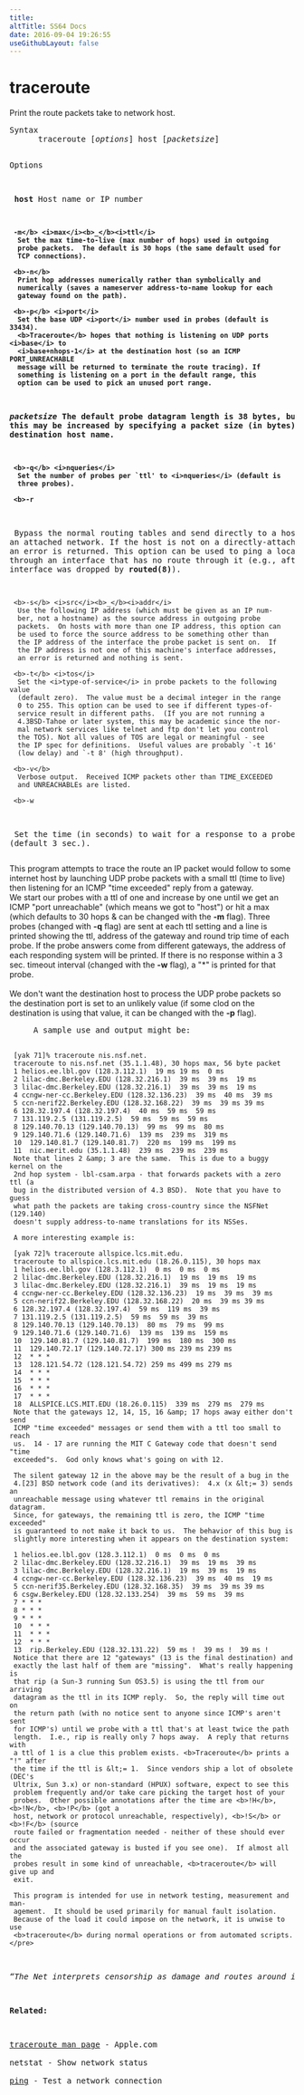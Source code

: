 ```yaml
---
title:
altTitle: SS64 Docs
date: 2016-09-04 19:26:55
useGithubLayout: false
---
```

<!-- #BeginLibraryItem "/Library/head_osx.lbi" --><!-- #EndLibraryItem --><h1>traceroute</h1> 
<p>Print the route packets take to network host.</p>
<pre>Syntax
      traceroute [<i>options</i>] host [<i>packetsize</i>]

Options<i>

</i>     <b>host    </b>Host name or IP number<b>

     -m</b> <i>max</i><b>_</b><i>ttl</i>
      Set the max time-to-live (max number of hops) used in outgoing
      probe packets.  The default is 30 hops (the same default used for
      TCP connections).

     <b>-n</b>
      Print hop addresses numerically rather than symbolically and
      numerically (saves a nameserver address-to-name lookup for each
      gateway found on the path).

     <b>-p</b> <i>port</i>
      Set the base UDP <i>port</i> number used in probes (default is 33434).
      <b>Traceroute</b> hopes that nothing is listening on UDP ports <i>base</i> to
      <i>base+nhops-1</i> at the destination host (so an ICMP PORT_UNREACHABLE
      message will be returned to terminate the route tracing). If
      something is listening on a port in the default range, this
      option can be used to pick an unused port range.

 <i>packetsize</i>  The default probe datagram length is 38 bytes, but this may be
             increased  by specifying a packet size (in bytes) after the
             destination host name.

     <b>-q</b> <i>nqueries</i>
      Set the number of probes per `ttl' to <i>nqueries</i> (default is
      three probes).

     <b>-r
</b>      Bypass the normal routing tables and send directly to a host on
      an attached network.  If the host is not on a directly-attached
      network, an error is returned.  This option can be used to ping a
      local host through an interface that has no route through it
      (e.g., after the interface was dropped by <b>routed(8)</b>).

     <b>-s</b> <i>src</i><b>_</b><i>addr</i>
      Use the following IP address (which must be given as an IP num-
      ber, not a hostname) as the source address in outgoing probe
      packets.  On hosts with more than one IP address, this option can
      be used to force the source address to be something other than
      the IP address of the interface the probe packet is sent on.  If
      the IP address is not one of this machine's interface addresses,
      an error is returned and nothing is sent.

     <b>-t</b> <i>tos</i>
      Set the <i>type-of-service</i> in probe packets to the following value
      (default zero).  The value must be a decimal integer in the range
      0 to 255. This option can be used to see if different types-of-
      service result in different paths.  (If you are not running a
      4.3BSD-Tahoe or later system, this may be academic since the nor-
      mal network services like telnet and ftp don't let you control
      the TOS). Not all values of TOS are legal or meaningful - see
      the IP spec for definitions.  Useful values are probably `-t 16'
      (low delay) and `-t 8' (high throughput).

     <b>-v</b>
      Verbose output.  Received ICMP packets other than TIME_EXCEEDED
      and UNREACHABLEs are listed.

     <b>-w
</b>      Set the time (in seconds) to wait for a response to a probe
      (default 3 sec.).</pre>
<p><span class="body"> This program attempts to trace the route an IP packet would 
  follow to some internet host by launching UDP probe packets with a small ttl 
  (time to live) then listening for an ICMP "time exceeded" reply from a gateway.<br>
  We start our probes with a ttl of one and increase by one until we get an ICMP 
  "port unreachable" (which means we got to "host") or hit a max (which defaults 
  to 30 hops &amp; can be changed with the <b>-m</b> flag). Three probes (changed 
  with <b>-q</b> flag) are sent at each ttl setting and a line is printed showing 
  the ttl, address of the gateway and round trip time of each probe. If the probe 
  answers come from different gateways, the address of each responding system 
  will be printed. If there is no response within a 3 sec. timeout interval (changed 
  with the <b>-w</b> flag), a "*" is printed for that probe.<br>
  <br>
  We don't want the destination host to process the UDP probe packets so the destination 
  port is set to an unlikely value (if some clod on the destination is using that 
  value, it can be changed with the <b>-p</b> flag).</span> </p>
<pre>     A sample use and output might be:

     [yak 71]% traceroute nis.nsf.net.
     traceroute to nis.nsf.net (35.1.1.48), 30 hops max, 56 byte packet
     1 helios.ee.lbl.gov (128.3.112.1)  19 ms 19 ms  0 ms
     2 lilac-dmc.Berkeley.EDU (128.32.216.1)  39 ms  39 ms  19 ms
     3 lilac-dmc.Berkeley.EDU (128.32.216.1)  39 ms  39 ms  19 ms
     4 ccngw-ner-cc.Berkeley.EDU (128.32.136.23)  39 ms  40 ms  39 ms
     5 ccn-nerif22.Berkeley.EDU (128.32.168.22)  39 ms  39 ms 39 ms
     6 128.32.197.4 (128.32.197.4)  40 ms  59 ms  59 ms
     7 131.119.2.5 (131.119.2.5)  59 ms  59 ms  59 ms
     8 129.140.70.13 (129.140.70.13)  99 ms  99 ms  80 ms
     9 129.140.71.6 (129.140.71.6)  139 ms  239 ms  319 ms
     10  129.140.81.7 (129.140.81.7)  220 ms  199 ms  199 ms
     11  nic.merit.edu (35.1.1.48)  239 ms  239 ms  239 ms
     Note that lines 2 &amp; 3 are the same.  This is due to a buggy kernel on the
     2nd hop system - lbl-csam.arpa - that forwards packets with a zero ttl (a
     bug in the distributed version of 4.3 BSD).  Note that you have to guess
     what path the packets are taking cross-country since the NSFNet (129.140)
     doesn't supply address-to-name translations for its NSSes.

     A more interesting example is:

     [yak 72]% traceroute allspice.lcs.mit.edu.
     traceroute to allspice.lcs.mit.edu (18.26.0.115), 30 hops max
     1 helios.ee.lbl.gov (128.3.112.1)  0 ms  0 ms  0 ms
     2 lilac-dmc.Berkeley.EDU (128.32.216.1)  19 ms  19 ms  19 ms
     3 lilac-dmc.Berkeley.EDU (128.32.216.1)  39 ms  19 ms  19 ms
     4 ccngw-ner-cc.Berkeley.EDU (128.32.136.23)  19 ms  39 ms  39 ms
     5 ccn-nerif22.Berkeley.EDU (128.32.168.22)  20 ms  39 ms 39 ms
     6 128.32.197.4 (128.32.197.4)  59 ms  119 ms  39 ms
     7 131.119.2.5 (131.119.2.5)  59 ms  59 ms  39 ms
     8 129.140.70.13 (129.140.70.13)  80 ms  79 ms  99 ms
     9 129.140.71.6 (129.140.71.6)  139 ms  139 ms  159 ms
     10  129.140.81.7 (129.140.81.7)  199 ms  180 ms  300 ms
     11  129.140.72.17 (129.140.72.17) 300 ms 239 ms 239 ms
     12  * * *
     13  128.121.54.72 (128.121.54.72) 259 ms 499 ms 279 ms
     14  * * *
     15  * * *
     16  * * *
     17  * * *
     18  ALLSPICE.LCS.MIT.EDU (18.26.0.115)  339 ms  279 ms  279 ms
     Note that the gateways 12, 14, 15, 16 &amp; 17 hops away either don't send
     ICMP "time exceeded" messages or send them with a ttl too small to reach
     us.  14 - 17 are running the MIT C Gateway code that doesn't send "time
     exceeded"s.  God only knows what's going on with 12.

     The silent gateway 12 in the above may be the result of a bug in the
     4.[23] BSD network code (and its derivatives):  4.x (x &lt;= 3) sends an
     unreachable message using whatever ttl remains in the original datagram.
     Since, for gateways, the remaining ttl is zero, the ICMP "time exceeded"
     is guaranteed to not make it back to us.  The behavior of this bug is
     slightly more interesting when it appears on the destination system:

     1 helios.ee.lbl.gov (128.3.112.1)  0 ms  0 ms  0 ms
     2 lilac-dmc.Berkeley.EDU (128.32.216.1)  39 ms  19 ms  39 ms
     3 lilac-dmc.Berkeley.EDU (128.32.216.1)  19 ms  39 ms  19 ms
     4 ccngw-ner-cc.Berkeley.EDU (128.32.136.23)  39 ms  40 ms  19 ms
     5 ccn-nerif35.Berkeley.EDU (128.32.168.35)  39 ms  39 ms 39 ms
     6 csgw.Berkeley.EDU (128.32.133.254)  39 ms  59 ms  39 ms
     7 * * *
     8 * * *
     9 * * *
     10  * * *
     11  * * *
     12  * * *
     13  rip.Berkeley.EDU (128.32.131.22)  59 ms !  39 ms !  39 ms !
     Notice that there are 12 "gateways" (13 is the final destination) and
     exactly the last half of them are "missing".  What's really happening is
     that rip (a Sun-3 running Sun OS3.5) is using the ttl from our arriving
     datagram as the ttl in its ICMP reply.  So, the reply will time out on
     the return path (with no notice sent to anyone since ICMP's aren't sent
     for ICMP's) until we probe with a ttl that's at least twice the path
     length.  I.e., rip is really only 7 hops away.  A reply that returns with
     a ttl of 1 is a clue this problem exists. <b>Traceroute</b> prints a "!" after
     the time if the ttl is &lt;= 1.  Since vendors ship a lot of obsolete (DEC's
     Ultrix, Sun 3.x) or non-standard (HPUX) software, expect to see this
     problem frequently and/or take care picking the target host of your
     probes.  Other possible annotations after the time are <b>!H</b>, <b>!N</b>, <b>!P</b> (got a
     host, network or protocol unreachable, respectively), <b>!S</b> or <b>!F</b> (source
     route failed or fragmentation needed - neither of these should ever occur
     and the associated gateway is busted if you see one).  If almost all the
     probes result in some kind of unreachable, <b>traceroute</b> will give up and
     exit.

     This program is intended for use in network testing, measurement and man-
     agement.  It should be used primarily for manual fault isolation.
     Because of the load it could impose on the network, it is unwise to use
     <b>traceroute</b> during normal operations or from automated scripts.</pre>
<p class="quote"><i>“The Net interprets censorship as damage and routes around it” ~ John Gilmore</i></p>
<p><b>Related:</b></p>
<p><a href="https://developer.apple.com/legacy/library/documentation/Darwin/Reference/ManPages/man8/traceroute.8.html">traceroute man page</a> - Apple.com<br>
netstat - Show network status<br>
<a href="ping.html">ping</a> - Test a network connection</p><!-- #BeginLibraryItem "/Library/foot_osx.lbi" --><p>
<!-- OSX300 -->
<ins class="adsbygoogle" style="display:inline-block;width:300px;height:250px" data-ad-client="ca-pub-6140977852749469" data-ad-slot="1823340303"></ins>
<script>
(adsbygoogle = window.adsbygoogle || []).push({});
</script></p>
<hr>
<div id="bl" class="footer"><a href="traceroute.html#"><img src="../images/top.png" width="30" height="22" alt="Back to the Top"></a></div>
<div id="br" class="footer, tagline">© Copyright <a href="../index.html">SS64.com</a> 1999-2016<br>
Some rights reserved</div><!-- #EndLibraryItem -->

